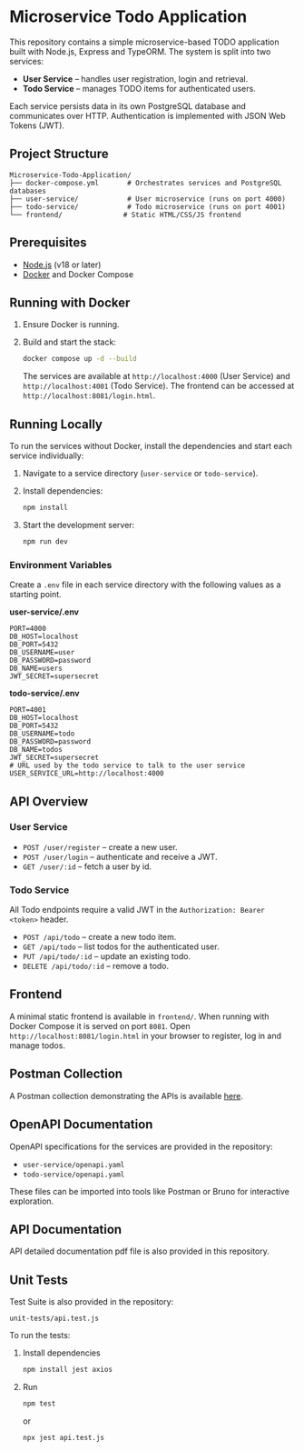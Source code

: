 # Microservice Todo Application

This repository contains a simple microservice-based TODO application built with Node.js, Express and TypeORM. The system is split into two services:

- **User Service** – handles user registration, login and retrieval.
- **Todo Service** – manages TODO items for authenticated users.

Each service persists data in its own PostgreSQL database and communicates over HTTP. Authentication is implemented with JSON Web Tokens (JWT).

## Project Structure

```
Microservice-Todo-Application/
├── docker-compose.yml       # Orchestrates services and PostgreSQL databases
├── user-service/            # User microservice (runs on port 4000)
├── todo-service/            # Todo microservice (runs on port 4001)
└── frontend/               # Static HTML/CSS/JS frontend
```

## Prerequisites

- [Node.js](https://nodejs.org/) (v18 or later)
- [Docker](https://www.docker.com/) and Docker Compose

## Running with Docker

1. Ensure Docker is running.
2. Build and start the stack:

   ```bash
   docker compose up -d --build
   ```

   The services are available at `http://localhost:4000` (User Service) and `http://localhost:4001` (Todo Service). The frontend can be accessed at `http://localhost:8081/login.html`.

## Running Locally

To run the services without Docker, install the dependencies and start each
service individually:

1. Navigate to a service directory (`user-service` or `todo-service`).
2. Install dependencies:

   ```bash
   npm install
   ```

3. Start the development server:

   ```bash
   npm run dev
   ```

### Environment Variables

Create a `.env` file in each service directory with the following values as a starting point.

**user-service/.env**
```
PORT=4000
DB_HOST=localhost
DB_PORT=5432
DB_USERNAME=user
DB_PASSWORD=password
DB_NAME=users
JWT_SECRET=supersecret
```

**todo-service/.env**
```
PORT=4001
DB_HOST=localhost
DB_PORT=5432
DB_USERNAME=todo
DB_PASSWORD=password
DB_NAME=todos
JWT_SECRET=supersecret
# URL used by the todo service to talk to the user service
USER_SERVICE_URL=http://localhost:4000
```

## API Overview

### User Service
- `POST /user/register` – create a new user.
- `POST /user/login` – authenticate and receive a JWT.
- `GET /user/:id` – fetch a user by id.

### Todo Service
All Todo endpoints require a valid JWT in the `Authorization: Bearer <token>` header.

- `POST /api/todo` – create a new todo item.
- `GET /api/todo` – list todos for the authenticated user.
- `PUT /api/todo/:id` – update an existing todo.
- `DELETE /api/todo/:id` – remove a todo.

## Frontend

A minimal static frontend is available in `frontend/`. When running with Docker Compose it is served on port `8081`. Open `http://localhost:8081/login.html` in your browser to register, log in and manage todos.

## Postman Collection

A Postman collection demonstrating the APIs is available [here](https://www.postman.com/wishahnaseer/wishah-public-workspace/collection/lnuqefs/aici-challenge?action=share&creator=23242898).

## OpenAPI Documentation

OpenAPI specifications for the services are provided in the repository:

- `user-service/openapi.yaml`
- `todo-service/openapi.yaml`

These files can be imported into tools like Postman or Bruno for interactive exploration.

## API Documentation

API detailed documentation pdf file is also provided in this repository.

## Unit Tests

Test Suite is also provided in the repository:

`unit-tests/api.test.js`

To run the tests:

1. Install dependencies

      ```bash
      npm install jest axios
      ```
2. Run

   ```bash
   npm test
   ```
   or

   ```bash
   npx jest api.test.js
   ```
